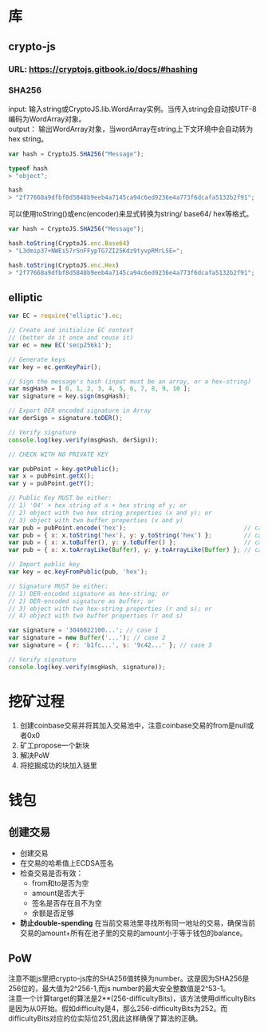 # 库
## crypto-js
### URL: https://cryptojs.gitbook.io/docs/#hashing
### SHA256
input: 输入string或CryptoJS.lib.WordArray实例。当传入string会自动按UTF-8编码为WordArray对象。  
output： 输出WordArray对象，当wordArray在string上下文环境中会自动转为hex string。  
```js
var hash = CryptoJS.SHA256("Message");

typeof hash
> "object";

hash
> "2f77668a9dfbf8d5848b9eeb4a7145ca94c6ed9236e4a773f6dcafa5132b2f91";
```
可以使用toString()或enc(encoder)来显式转换为string/ base64/ hex等格式。  
```js
var hash = CryptoJS.SHA256("Message");

hash.toString(CryptoJS.enc.Base64)
> "L3dmip37+NWEi57rSnFFypTG7ZI25Kdz9tyvpRMrL5E=";

hash.toString(CryptoJS.enc.Hex)
> "2f77668a9dfbf8d5848b9eeb4a7145ca94c6ed9236e4a773f6dcafa5132b2f91";
```
## elliptic
```js
var EC = require('elliptic').ec;

// Create and initialize EC context
// (better do it once and reuse it)
var ec = new EC('secp256k1');

// Generate keys
var key = ec.genKeyPair();

// Sign the message's hash (input must be an array, or a hex-string)
var msgHash = [ 0, 1, 2, 3, 4, 5, 6, 7, 8, 9, 10 ];
var signature = key.sign(msgHash);

// Export DER encoded signature in Array
var derSign = signature.toDER();

// Verify signature
console.log(key.verify(msgHash, derSign));

// CHECK WITH NO PRIVATE KEY

var pubPoint = key.getPublic();
var x = pubPoint.getX();
var y = pubPoint.getY();

// Public Key MUST be either:
// 1) '04' + hex string of x + hex string of y; or
// 2) object with two hex string properties (x and y); or
// 3) object with two buffer properties (x and y)
var pub = pubPoint.encode('hex');                                 // case 1
var pub = { x: x.toString('hex'), y: y.toString('hex') };         // case 2
var pub = { x: x.toBuffer(), y: y.toBuffer() };                   // case 3
var pub = { x: x.toArrayLike(Buffer), y: y.toArrayLike(Buffer) }; // case 3

// Import public key
var key = ec.keyFromPublic(pub, 'hex');

// Signature MUST be either:
// 1) DER-encoded signature as hex-string; or
// 2) DER-encoded signature as buffer; or
// 3) object with two hex-string properties (r and s); or
// 4) object with two buffer properties (r and s)

var signature = '3046022100...'; // case 1
var signature = new Buffer('...'); // case 2
var signature = { r: 'b1fc...', s: '9c42...' }; // case 3

// Verify signature
console.log(key.verify(msgHash, signature));
```
# 挖矿过程
1. 创建coinbase交易并将其加入交易池中，注意coinbase交易的from是null或者0x0
2. 矿工propose一个新块
3. 解决PoW
4. 将挖掘成功的块加入链里
# 钱包
## 创建交易
- 创建交易
- 在交易的哈希值上ECDSA签名
- 检查交易是否有效：
  - from和to是否为空
  - amount是否大于
  - 签名是否存在且不为空
  - 余额是否足够
- **防止double-spending**
  在当前交易池里寻找所有同一地址的交易，确保当前交易的amount+所有在池子里的交易的amount小于等于钱包的balance。
## PoW
注意不能js里把crypto-js库的SHA256值转换为number。这是因为SHA256是256位的，最大值为2^256-1,而js number的最大安全整数值是2^53-1。  
注意一个计算target的算法是2**(256-difficultyBits)，该方法使用difficultyBits是因为从0开始。假如difficulty是4，那么256-difficultyBits为252。而difficultyBits对应的位实际位251,因此这样确保了算法的正确。
